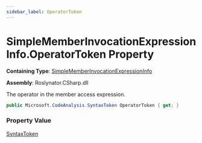```yaml
---
sidebar_label: OperatorToken
---
```


# SimpleMemberInvocationExpressionInfo\.OperatorToken Property

**Containing Type**: [SimpleMemberInvocationExpressionInfo](../index.md)

**Assembly**: Roslynator\.CSharp\.dll

  
The operator in the member access expression\.

```csharp
public Microsoft.CodeAnalysis.SyntaxToken OperatorToken { get; }
```

### Property Value

[SyntaxToken](https://docs.microsoft.com/en-us/dotnet/api/microsoft.codeanalysis.syntaxtoken)

